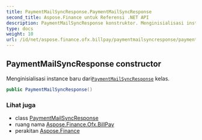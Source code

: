 ```yaml
---
title: PaymentMailSyncResponse.PaymentMailSyncResponse
second_title: Aspose.Finance untuk Referensi .NET API
description: PaymentMailSyncResponse konstruktor. Menginisialisasi instance baru dariPaymentMailSyncResponse kelas.
type: docs
weight: 10
url: /id/net/aspose.finance.ofx.billpay/paymentmailsyncresponse/paymentmailsyncresponse/
---
```

## PaymentMailSyncResponse constructor

Menginisialisasi instance baru dari[`PaymentMailSyncResponse`](../) kelas.

```csharp
public PaymentMailSyncResponse()
```

### Lihat juga

* class [PaymentMailSyncResponse](../)
* ruang nama [Aspose.Finance.Ofx.BillPay](../../paymentmailsyncresponse/)
* perakitan [Aspose.Finance](../../../)


